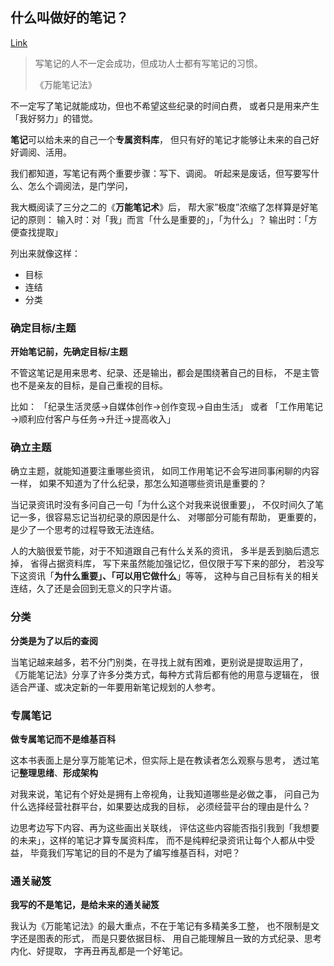 
## **什么叫做好的笔记？**

[Link](https://www.facebook.com/share/p/1EvjBHFEwr/)

> 写笔记的人不一定会成功，但成功人士都有写笔记的习惯。
>
> 《万能笔记法》

不一定写了笔记就能成功，但也不希望这些纪录的时间白费，
或者只是用来产生「我好努力」的错觉。

**笔记**可以给未来的自己一个**专属资料库**， 
但只有好的笔记才能够让未来的自己好好调阅、活用。

我们都知道，写笔记有两个重要步骤：写下、调阅。
听起来是废话，但写要写什么、怎么个调阅法，是门学问，

我大概阅读了三分之二的《**万能笔记术**》后， 帮大家”极度”浓缩了怎样算是好笔记的原则：
输入时：对「我」而言「什么是重要的」，「为什么」？ 输出时：「方便查找提取」

列出来就像这样：

- 目标
- 连结
- 分类

### **确定目标/主题**

**开始笔记前，先确定目标/主题**

不管这笔记是用来思考、纪录、还是输出，都会是围绕著自己的目标，
不是主管也不是亲友的目标，是自己重视的目标。

比如：
「纪录生活灵感→自媒体创作→创作变现→自由生活」
或者
「工作用笔记→顺利应付客户与任务→升迁→提高收入」

### **确立主题**

确立主题，就能知道要注重哪些资讯， 如同工作用笔记不会写进同事闲聊的内容一样，
如果不知道为了什么纪录，那怎么知道哪些资讯是重要的？

当记录资讯时没有多问自己一句「为什么这个对我来说很重要」，
不仅时间久了笔记一多，很容易忘记当初纪录的原因是什么、 对哪部分可能有帮助，
更重要的，是少了一个思考的过程导致无法连结。

人的大脑很爱节能，对于不知道跟自己有什么关系的资讯，
多半是丢到脑后遗忘掉， 省得占据资料库，
写下来虽然能加强记忆，但仅限于写下来的部分，
若没写下这资讯「**为什么重要」、「可以用它做什么**」等等，
这种与自己目标有关的相关连结，久了还是会回到无意义的只字片语。

### **分类**

**分类是为了以后的查阅**

当笔记越来越多，若不分门别类，在寻找上就有困难，更别说是提取运用了，
《万能笔记法》分享了许多分类方式，每种方式背后都有他的用意与逻辑在，
很适合严谨、或决定新的一年要用新笔记规划的人参考。

### **专属笔记**

**做专属笔记而不是维基百科**

这本书表面上是分享万能笔记术，但实际上是在教读者怎么观察与思考，
透过笔记**整理思绪**、**形成架构**

对我来说，笔记有个好处是拥有上帝视角，让我知道哪些是必做之事，
问自己为什么选择经营社群平台，如果要达成我的目标， 
必须经营平台的理由是什么？

边思考边写下内容、再为这些画出关联线，
评估这些内容能否指引我到「我想要的未来」，这样的笔记才算专属资料库，
而不是纯粹纪录资讯让每个人都从中受益，
毕竟我们写笔记的目的不是为了编写维基百科，对吧？

### **通关祕笈**

**我写的不是笔记，是给未来的通关祕笈**

我认为《万能笔记法》的最大重点，不在于笔记有多精美多工整，
也不限制是文字还是图表的形式，
而是只要依据目标、 用自己能理解且一致的方式纪录、思考内化、好提取，
字再丑再乱都是一个好笔记。